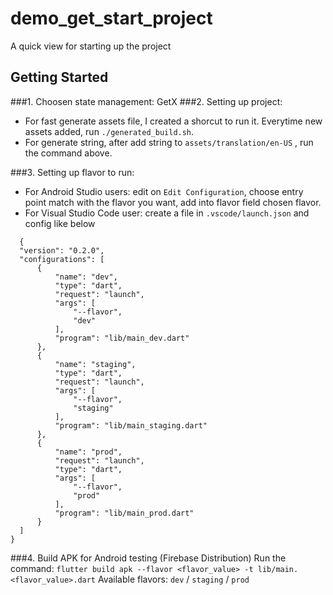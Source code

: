 # demo_get_start_project

A quick view for starting up the project

## Getting Started

###1. Choosen state management: GetX
###2. Setting up project:
  - For fast generate assets file, I created a shorcut to run it. Everytime new assets added, run `./generated_build.sh`.
  - For generate string, after add string to `assets/translation/en-US` , run the command above.

###3. Setting up flavor to run:
  - For Android Studio users: edit on `Edit Configuration`, choose entry point match with the flavor you want, add into flavor field chosen flavor.
  - For Visual Studio Code user: create a file in `.vscode/launch.json` and config like below
  ```
    {
    "version": "0.2.0",
    "configurations": [
        {
            "name": "dev",
            "type": "dart",
            "request": "launch",
            "args": [
                "--flavor",
                "dev"
            ],
            "program": "lib/main_dev.dart"
        },
        {
            "name": "staging",
            "type": "dart",
            "request": "launch",
            "args": [
                "--flavor",
                "staging"
            ],
            "program": "lib/main_staging.dart"
        },
        {
            "name": "prod",
            "request": "launch",
            "type": "dart",
            "args": [
                "--flavor",
                "prod"
            ],
            "program": "lib/main_prod.dart"
        }
    ]
  }
  ```

###4. Build APK for Android testing (Firebase Distribution)
Run the command: `flutter build apk --flavor <flavor_value> -t lib/main.<flavor_value>.dart`
Available flavors: `dev` / `staging` / `prod`

